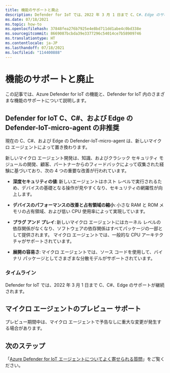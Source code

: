 ```yaml
---
title: 機能のサポートと廃止
description: Defender for IoT では、2022 年 3 月 1 日まで C、C#、Edge のサポートが継続されます。
ms.date: 07/18/2021
ms.topic: how-to
ms.openlocfilehash: 37848fea276b7925e4e8bd711dd1abe4c0bd338e
ms.sourcegitcommit: 8669087bcbda39e3377296c54014ce7b58909746
ms.translationtype: HT
ms.contentlocale: ja-JP
ms.lasthandoff: 07/18/2021
ms.locfileid: "114400888"
---
```

# <a name="feature-support-and-retirement"></a>機能のサポートと廃止

この記事では、Azure Defender for IoT の機能と、Defender for IoT 内のさまざまな機能のサポートについて説明します。

## <a name="defender-for-iot-c-c-and-edge-defender-iot-micro-agent-deprecation"></a>Defender for IoT C、C#、および Edge の Defender-IoT-micro-agent の非推奨

現在の C、C#、および Edge の Defender-IoT-micro-agent は、新しいマイクロ エージェントによって置き換わります。  

新しいマイクロ エージェント開発は、知識、およびクラシック セキュリティ モジュールの開発、顧客、パートナーからのフィードバックによって収集された経験に基づいており、次の 4 つの重要な改善が行われています。

- **深度セキュリティの値**: 新しいエージェントはホスト レベルで実行されるため、デバイスの基礎となる操作が見やすくなり、セキュリティの網羅性が向上します。

- **デバイスのパフォーマンスの改善と占有領域の縮小**: 小さな RAM と ROM メモリの占有領域、および低い CPU 使用率によって実現しています。  

- **プラグ アンド プレイ**: 新しいマイクロ エージェントにはカーネル レベルの依存関係がなくなり、ソフトウェアの依存関係はすべてパッケージの一部として提供されます。 マイクロ エージェントでは、一般的な CPU アーキテクチャがサポートされています。

- **展開の容易さ**: マイクロ エージェントでは、ソース コードを使用して、バイナリ パッケージとしてさまざまな分散モデルがサポートされています。 

### <a name="timeline"></a>タイムライン 

Defender for IoT では、2022 年 3 月 1 日まで C、C#、Edge のサポートが継続されます。 

## <a name="micro-agent-preview-support"></a>マイクロ エージェントのプレビュー サポート

プレビュー期間中は、マイクロ エージェントで予告なしに重大な変更が発生する場合があります。

## <a name="next-steps"></a>次のステップ

「[Azure Defender for IoT エージェントについてよく寄せられる質問](resources-agent-frequently-asked-questions.md)」をご覧ください。